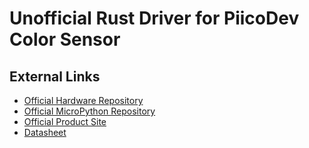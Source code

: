 [Official Hardware Repository]: https://github.com/CoreElectronics/CE-PiicoDev-Colour-Sensor-VEML6040/tree/2c2986eafe057aebe93e84157f217c598efd60cf
[Official MicroPython Repository]: https://github.com/CoreElectronics/CE-PiicoDev-VEML6040-MicroPython-Module/tree/8cb4fc8c2534a9b67a9cae50527892cd902c4b45
[Official Product Site]: https://piico.dev/p10
[Datasheet]: https://www.vishay.com/docs/84276/veml6040.pdf
# Unofficial Rust Driver for PiicoDev Color Sensor
## External Links
- [Official Hardware Repository]
- [Official MicroPython Repository]
- [Official Product Site]
- [Datasheet]
